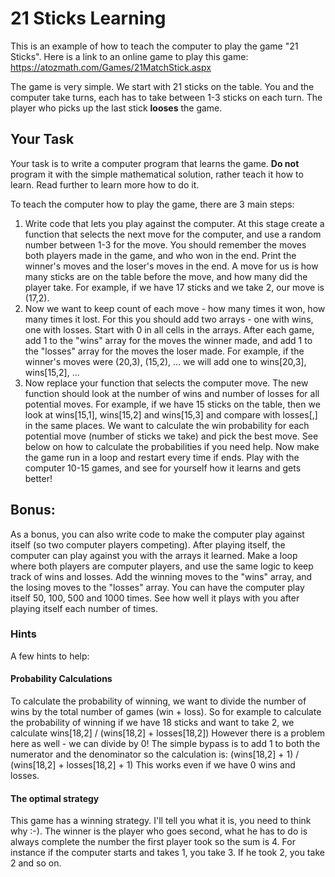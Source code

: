 ﻿# 21 Sticks Learning

This is an example of how to teach the computer to play the game "21 Sticks".
Here is a link to an online game to play this game: https://atozmath.com/Games/21MatchStick.aspx

The game is very simple. We start with 21 sticks on the table. You and the computer take turns, each has to take between 1-3 sticks on each turn.
The player who picks up the last stick **looses** the game.

## Your Task
Your task is to write a computer program that learns the game. **Do not** program it with the simple mathematical solution, rather teach it how to learn. Read further to learn more how to do it.

To teach the computer how to play the game, there are 3 main steps:
1. Write code that lets you play against the computer. At this stage create a function that selects the next move for the computer, and use a random number between 1-3 for the move.
You should remember the moves both players made in the game, and who won in the end. Print the winner's moves and the loser's moves in the end.
A move for us is how many sticks are on the table before the move, and how many did the player take. For example, if we have 17 sticks and we take 2, our move is (17,2).
2. Now we want to keep count of each move - how many times it won, how many times it lost. For this you should add two arrays - one with wins, one with losses. Start with 0 in all cells in the arrays.
After each game, add 1 to the "wins" array for the moves the winner made, and add 1 to the "losses" array for the moves the loser made.
For example, if the winner's moves were (20,3), (15,2), ... we will add one to wins[20,3], wins[15,2], ...
3. Now replace your function that selects the computer move. The new function should look at the number of wins and number of losses for all potential moves.
For example, if we have 15 sticks on the table, then we look at wins[15,1], wins[15,2] and wins[15,3] and compare with losses[,] in the same places.
We want to calculate the win probability for each potential move (number of sticks we take) and pick the best move. See below on how to calculate the probabilities if you need help.
Now make the game run in a loop and restart every time if ends. Play with the computer 10-15 games, and see for yourself how it learns and gets better!

## Bonus:
As a bonus, you can also write code to make the computer play against itself (so two computer players competing). After playing itself, the computer can play against you with the arrays it learned. Make a loop where both players are computer players, and use the same logic to keep track of wins and losses.
Add the winning moves to the "wins" array, and the losing moves to the "losses" array. You can have the computer play itself 50, 100, 500 and 1000 times. See how well it plays with you after playing itself each number of times.

### Hints
A few hints to help:

#### Probability Calculations
To calculate the probability of winning, we want to divide the number of wins by the total number of games (win + loss).
So for example to calculate the probability of winning if we have 18 sticks and want to take 2, we calculate wins[18,2] / (wins[18,2] + losses[18,2])
However there is a problem here as well - we can divide by 0! The simple bypass is to add 1 to both the numerator and the denominator so the calculation is:
(wins[18,2] + 1) / (wins[18,2] + losses[18,2] + 1)
This works even if we have 0 wins and losses.

#### The optimal strategy
This game has a winning strategy. I'll tell you what it is, you need to think why :-).
The winner is the player who goes second, what he has to do is always complete the number the first player took so the sum is 4. For instance if the computer starts and takes 1, you take 3. If
he took 2, you take 2 and so on.


